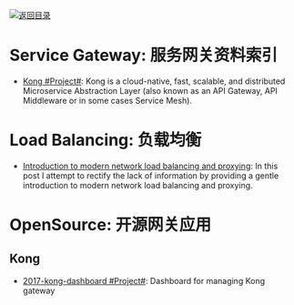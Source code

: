 [![返回目录](https://parg.co/UGo)](https://github.com/wxyyxc1992/Awesome-Links) 


# Service Gateway: 服务网关资料索引

* [Kong #Project#](https://github.com/Kong/kong): Kong is a cloud-native, fast, scalable, and distributed Microservice Abstraction Layer (also known as an API Gateway, API Middleware or in some cases Service Mesh).

# Load Balancing: 负载均衡

* [Introduction to modern network load balancing and proxying](http://t.cn/RQAfr5x): In this post I attempt to rectify the lack of information by providing a gentle introduction to modern network load balancing and proxying.

# OpenSource: 开源网关应用

## Kong

* [2017-kong-dashboard #Project#](https://github.com/PGBI/kong-dashboard): Dashboard for managing Kong gateway
